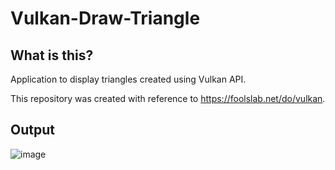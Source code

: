 # Vulkan-Draw-Triangle

## What is this?

Application to display triangles created using Vulkan API.

This repository was created with reference to https://foolslab.net/do/vulkan.

## Output

![image](https://user-images.githubusercontent.com/66196142/209492543-4fd8f6ff-b6af-44ff-b027-2aee0820de6a.png)
